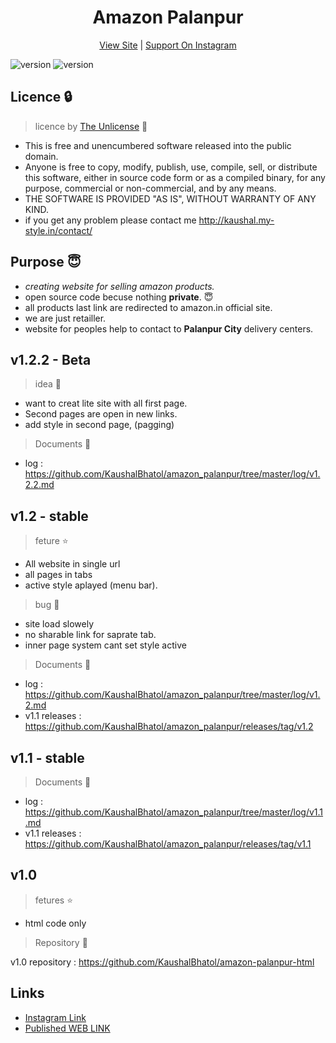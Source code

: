 <h1 align="center">Amazon Palanpur</h1> 
<p align="center"><a href="http://amazon-palanpur.ml" target="_blank">View Site</a> | <a href="http://instagram.com/amazon_palanpur/" target="_blank">Support On Instagram</a></p>

![version](https://img.shields.io/github/license/kaushalBhatol/amazon_palanpur)
![version](https://img.shields.io/badge/version-1.2-blue)


## Licence :lock:
> licence by [The Unlicense](https://github.com/KaushalBhatol/amazon_palanpur/blob/master/LICENSE) :key:

- This is free and unencumbered software released into the public domain.
- Anyone is free to copy, modify, publish, use, compile, sell, or distribute this software, either in source code form or as a compiled binary, for any purpose, commercial or non-commercial, and by any means.
- THE SOFTWARE IS PROVIDED "AS IS", WITHOUT WARRANTY OF ANY KIND.
 - if you get any problem please contact me http://kaushal.my-style.in/contact/

## Purpose :innocent:

 - *creating website for selling amazon products.*
 - open source code becuse nothing __private__. :innocent:
 - all products last link are redirected to amazon.in official site.
 - we are just retailler.
 - website for peoples help to contact to **Palanpur City** delivery centers.
 
## v1.2.2 - Beta
> idea :brain:
- want to creat lite site with all first page.
- Second pages are open in new links.
- add style in second page, (pagging)


> Documents :file_folder:
- log : https://github.com/KaushalBhatol/amazon_palanpur/tree/master/log/v1.2.2.md



## v1.2 - stable
> feture :star:
- All website in single url
- all pages in tabs
- active style aplayed (menu bar).

> bug :bug:
- site load slowely
- no sharable link for saprate tab.
- inner page system cant set style active

> Documents :file_folder:
- log : https://github.com/KaushalBhatol/amazon_palanpur/tree/master/log/v1.2.md
- v1.1 releases  : https://github.com/KaushalBhatol/amazon_palanpur/releases/tag/v1.2

## v1.1 - stable
> Documents :file_folder:
- log : https://github.com/KaushalBhatol/amazon_palanpur/tree/master/log/v1.1.md
- v1.1 releases  : https://github.com/KaushalBhatol/amazon_palanpur/releases/tag/v1.1



## v1.0

>fetures :star:
- html code only
> Repository :file_folder:

 v1.0 repository : https://github.com/KaushalBhatol/amazon-palanpur-html

## Links 

- [Instagram Link](http://instagram.com/amazon_palanpur/)
- [Published WEB LINK](http://amazon-palanpur.ml/)
